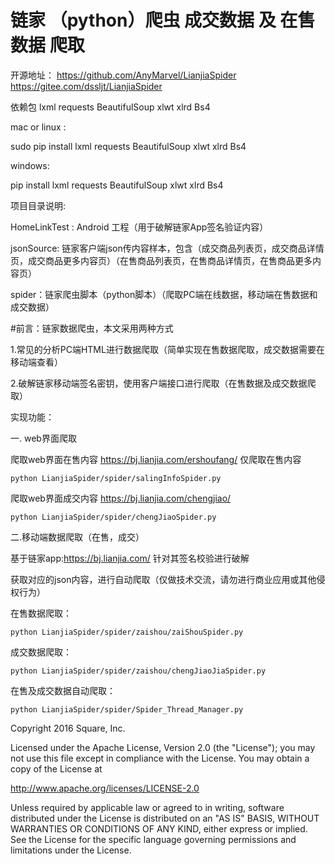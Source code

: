 # 链家 （python）爬虫  成交数据 及 在售数据 爬取

开源地址：
https://github.com/AnyMarvel/LianjiaSpider
https://gitee.com/dssljt/LianjiaSpider

依赖包 lxml requests BeautifulSoup xlwt xlrd Bs4

mac or linux :

sudo pip install lxml requests BeautifulSoup xlwt xlrd Bs4

windows:

pip install lxml requests BeautifulSoup xlwt xlrd Bs4

项目目录说明:

HomeLinkTest : Android 工程（用于破解链家App签名验证内容）

jsonSource: 链家客户端json传内容样本，包含（成交商品列表页，成交商品详情页，成交商品更多内容页）（在售商品列表页，在售商品详情页，在售商品更多内容页）

spider：链家爬虫脚本（python脚本）（爬取PC端在线数据，移动端在售数据和成交数据）


#前言：链家数据爬虫，本文采用两种方式

1.常见的分析PC端HTML进行数据爬取（简单实现在售数据爬取，成交数据需要在移动端查看）

2.破解链家移动端签名密钥，使用客户端接口进行爬取（在售数据及成交数据爬取）

实现功能：

一. web界面爬取

爬取web界面在售内容 https://bj.lianjia.com/ershoufang/ 仅爬取在售内容

```
python LianjiaSpider/spider/salingInfoSpider.py

```

爬取web界面成交内容 https://bj.lianjia.com/chengjiao/

```
python LianjiaSpider/spider/chengJiaoSpider.py

```

二.移动端数据爬取（在售，成交）

基于链家app:https://bj.lianjia.com/ 针对其签名校验进行破解

获取对应的json内容，进行自动爬取（仅做技术交流，请勿进行商业应用或其他侵权行为）

在售数据爬取：
```
python LianjiaSpider/spider/zaishou/zaiShouSpider.py
```
成交数据爬取：
```
python LianjiaSpider/spider/zaishou/chengJiaoJiaSpider.py
```


在售及成交数据自动爬取：
```
python LianjiaSpider/spider/Spider_Thread_Manager.py
```


Copyright 2016 Square, Inc.

Licensed under the Apache License, Version 2.0 (the "License");
you may not use this file except in compliance with the License.
You may obtain a copy of the License at

   http://www.apache.org/licenses/LICENSE-2.0

Unless required by applicable law or agreed to in writing, software
distributed under the License is distributed on an "AS IS" BASIS,
WITHOUT WARRANTIES OR CONDITIONS OF ANY KIND, either express or implied.
See the License for the specific language governing permissions and
limitations under the License.
